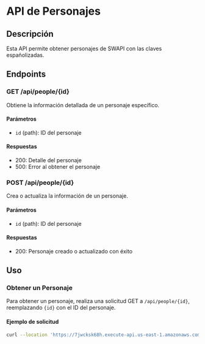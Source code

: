 # API de Personajes

## Descripción
Esta API permite obtener personajes de SWAPI con las claves españolizadas.

## Endpoints

### GET /api/people/{id}
Obtiene la información detallada de un personaje específico.

#### Parámetros
- `id` (path): ID del personaje

#### Respuestas
- 200: Detalle del personaje
- 500: Error al obtener el personaje

### POST /api/people/{id}
Crea o actualiza la información de un personaje.

#### Parámetros
- `id` (path): ID del personaje

#### Respuestas
- 200: Personaje creado o actualizado con éxito

## Uso

### Obtener un Personaje
Para obtener un personaje, realiza una solicitud GET a `/api/people/{id}`, reemplazando `{id}` con el ID del personaje.

#### Ejemplo de solicitud
```bash
curl --location 'https://7jwcksk68h.execute-api.us-east-1.amazonaws.com/dev/api/people/1'

